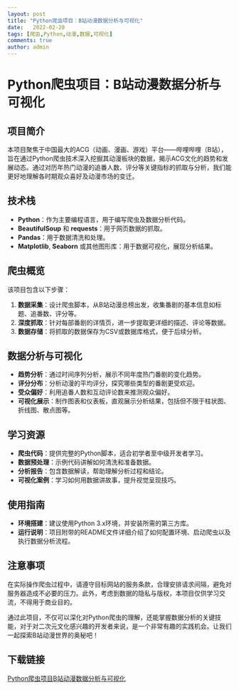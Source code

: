 ```yaml
---
layout: post
title: "Python爬虫项目：B站动漫数据分析与可视化"
date:   2022-02-20
tags: [爬虫,Python,动漫,数据,可视化]
comments: true
author: admin
---
```

# Python爬虫项目：B站动漫数据分析与可视化

## 项目简介

本项目聚焦于中国最大的ACG（动画、漫画、游戏）平台——哔哩哔哩（B站），旨在通过Python爬虫技术深入挖掘其动漫板块的数据，揭示ACG文化的趋势和发展动态。通过对历年热门动漫的追番人数、评分等关键指标的抓取与分析，我们能更好地理解各时期观众喜好及动漫市场的变迁。

## 技术栈

- **Python**：作为主要编程语言，用于编写爬虫及数据分析代码。
- **BeautifulSoup** 和 **requests**：用于网页数据的抓取。
- **Pandas**：用于数据清洗和处理。
- **Matplotlib**, **Seaborn** 或其他图形库：用于数据可视化，展现分析结果。

## 爬虫概览

该项目包含以下步骤：
1. **数据采集**：设计爬虫脚本，从B站动漫总榜出发，收集番剧的基本信息如标题、追番数、评分等。
2. **深度抓取**：针对每部番剧的详情页，进一步提取更详细的描述、评论等数据。
3. **数据存储**：将抓取的数据保存为CSV或数据库格式，便于后续分析。

## 数据分析与可视化

- **趋势分析**：通过时间序列分析，展示不同年度热门番剧的变化趋势。
- **评分分布**：分析动漫的平均评分，探究哪些类型的番剧更受欢迎。
- **受众偏好**：利用追番人数和互动评论数来推测观众偏好。
- **可视化展示**：制作图表和仪表板，直观展示分析结果，包括但不限于柱状图、折线图、散点图等。

## 学习资源

- **爬虫代码**：提供完整的Python脚本，适合初学者至中级开发者学习。
- **数据预处理**：示例代码讲解如何清洗和准备数据。
- **分析报告**：包含数据解读，帮助理解分析过程和结论。
- **可视化案例**：学习如何用数据讲故事，提升视觉呈现技巧。

## 使用指南

- **环境搭建**：建议使用Python 3.x环境，并安装所需的第三方库。
- **运行说明**：项目附带的README文件详细介绍了如何配置环境、启动爬虫以及执行数据分析流程。

## 注意事项

在实际操作爬虫过程中，请遵守目标网站的服务条款，合理安排请求间隔，避免对服务器造成不必要的压力。此外，考虑到数据的隐私与版权，本项目仅供学习交流，不得用于商业目的。

通过此项目，不仅可以深化对Python爬虫的理解，还能掌握数据分析的关键技能，对于对二次元文化感兴趣的开发者来说，是一个非常有趣的实践机会。让我们一起探索B站动漫世界的奥秘吧！

## 下载链接

[Python爬虫项目B站动漫数据分析与可视化](https://pan.quark.cn/s/74e1a537e6a9)